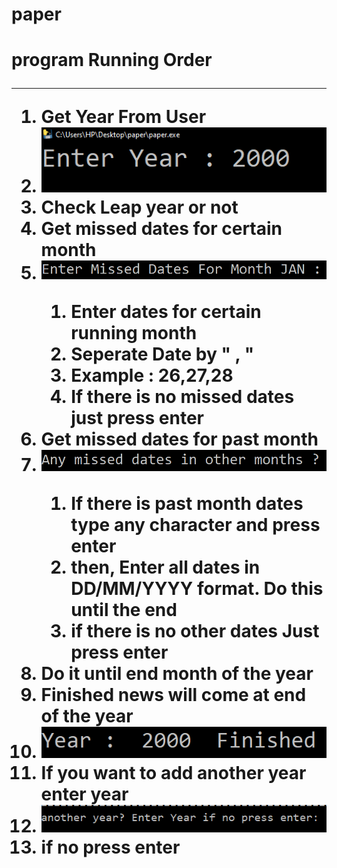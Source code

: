 # paper
<h1> program Running Order </ht>
<hr>
<ol>
  <li> Get Year From User</li>
  <li> <img src="https://github.com/raguraj-sivanantham/paper/blob/master/images/img1.PNG"></li>
  <li> Check Leap year or not </li>
  <li> Get missed dates for certain month </li>
  <li><img src="https://github.com/raguraj-sivanantham/paper/blob/master/images/img2.PNG"></li>
  <ol>
    <li>  Enter dates for certain running month</li>
    <li> Seperate Date by " , " </li>
    <li> Example : 26,27,28 </li>
    <li> If there is no missed dates just press enter </li>
   </ol>
   <li> Get missed dates for past month</li>
   <li><img src="https://github.com/raguraj-sivanantham/paper/blob/master/images/img3.PNG"></li>
    <ol>
      <li> If there is past month dates type any character and press enter </li>
      <li> then, Enter all dates in DD/MM/YYYY format. Do this until the end </li>
      <li> if there is no other dates Just press enter</li>
     </ol>
    <li> Do it until end month of the year </li>
    <li> Finished news will come at end of the year </li>
    <li><img src="https://github.com/raguraj-sivanantham/paper/blob/master/images/img4.PNG"></li>
    <li>If you want to add another year enter year</li>
    <li><img src="https://github.com/raguraj-sivanantham/paper/blob/master/images/img5.PNG"></li>
    <li> if no press enter </li>
   </ol>
  
     
